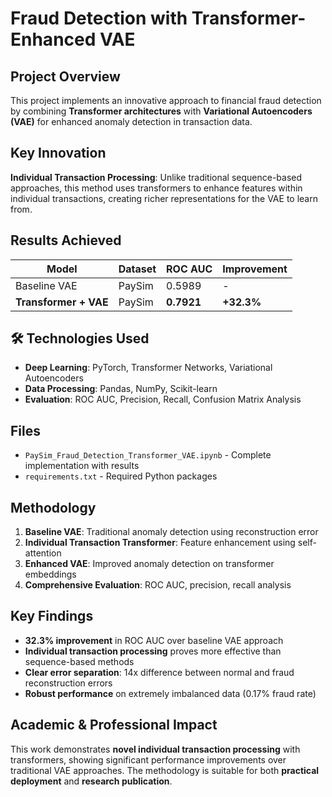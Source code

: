 # Fraud Detection with Transformer-Enhanced VAE

## Project Overview

This project implements an innovative approach to financial fraud detection by combining **Transformer architectures** with **Variational Autoencoders (VAE)** for enhanced anomaly detection in transaction data.

## Key Innovation

**Individual Transaction Processing**: Unlike traditional sequence-based approaches, this method uses transformers to enhance features within individual transactions, creating richer representations for the VAE to learn from.

## Results Achieved

| Model | Dataset | ROC AUC | Improvement |
|-------|---------|---------|-------------|
| Baseline VAE | PaySim | 0.5989 | - |
| **Transformer + VAE** | PaySim | **0.7921** | **+32.3%** |

## 🛠️ Technologies Used

- **Deep Learning**: PyTorch, Transformer Networks, Variational Autoencoders
- **Data Processing**: Pandas, NumPy, Scikit-learn
- **Evaluation**: ROC AUC, Precision, Recall, Confusion Matrix Analysis

## Files

- `PaySim_Fraud_Detection_Transformer_VAE.ipynb` - Complete implementation with results
- `requirements.txt` - Required Python packages

## Methodology

1. **Baseline VAE**: Traditional anomaly detection using reconstruction error
2. **Individual Transaction Transformer**: Feature enhancement using self-attention
3. **Enhanced VAE**: Improved anomaly detection on transformer embeddings
4. **Comprehensive Evaluation**: ROC AUC, precision, recall analysis

## Key Findings

- **32.3% improvement** in ROC AUC over baseline VAE approach
- **Individual transaction processing** proves more effective than sequence-based methods
- **Clear error separation**: 14x difference between normal and fraud reconstruction errors
- **Robust performance** on extremely imbalanced data (0.17% fraud rate)

## Academic & Professional Impact

This work demonstrates **novel individual transaction processing** with transformers, showing significant performance improvements over traditional VAE approaches. The methodology is suitable for both **practical deployment** and **research publication**.
